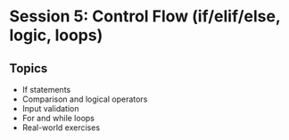 # Session 5: Control Flow (if/elif/else, logic, loops)

## Topics
- If statements
- Comparison and logical operators
- Input validation
- For and while loops
- Real-world exercises
